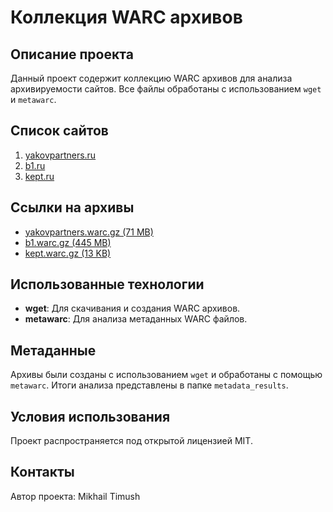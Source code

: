 
# Коллекция WARC архивов

## Описание проекта
Данный проект содержит коллекцию WARC архивов для анализа архивируемости сайтов. Все файлы обработаны с использованием `wget` и `metawarc`.

## Список сайтов
1. [yakovpartners.ru](https://yakovpartners.ru/)
2. [b1.ru](https://b1.ru/)
3. [kept.ru](https://kept.ru/)

## Ссылки на архивы

- [yakovpartners.warc.gz (71 MB)](https://drive.google.com/file/d/1CDhNUa0mVbydieL7adK7XiNjqfA_cStc/view?usp=drive_link)
- [b1.warc.gz (445 MB)](https://drive.google.com/file/d/1sSL5CZ5u7GKMdzIDTbJWEOCnDBYhruC6/view?usp=drive_link)
- [kept.warc.gz (13 KB)](https://drive.google.com/file/d/18h2VOyoBnQfU5aM0BmpdFWUzFXA2rMWs/view?usp=drive_link)

## Использованные технологии
- **wget**: Для скачивания и создания WARC архивов.
- **metawarc**: Для анализа метаданных WARC файлов.

## Метаданные

Архивы были созданы с использованием `wget` и обработаны с помощью `metawarc`. Итоги анализа представлены в папке `metadata_results`.
## Условия использования
Проект распространяется под открытой лицензией MIT.

## Контакты
Автор проекта: Mikhail Timush
